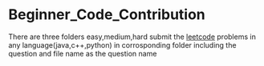 # Beginner_Code_Contribution
There are three folders easy,medium,hard submit the [leetcode](https://leetcode.com/) problems in any language(java,c++,python) in corrosponding folder including the question and file name as the question name

